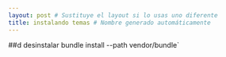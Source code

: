 ```yaml
---
layout: post # Sustituye el layout si lo usas uno diferente
title: instalando temas # Nombre generado automáticamente
---
```


##d desinstalar
 bundle install --path vendor/bundle`